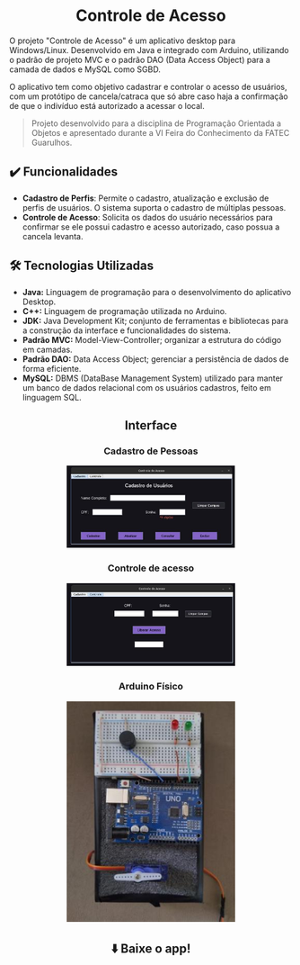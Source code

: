 <div align="center">
  
# Controle de Acesso </h1>

</div>

<a href="https://github.com/Sara-Robles/controle-de-acesso"></a>

O projeto "Controle de Acesso" é um aplicativo desktop para Windows/Linux. Desenvolvido em Java e integrado com Arduino, utilizando o padrão de projeto MVC e o padrão DAO (Data Access Object) para a camada de dados e MySQL como SGBD. 

O aplicativo tem como objetivo cadastrar e controlar o acesso de usuários, com um protótipo de cancela/catraca que só abre caso haja a confirmação de que o indivíduo está autorizado a acessar o local.

> Projeto desenvolvido para a disciplina de Programação Orientada a Objetos e apresentado durante a VI Feira do Conhecimento da FATEC Guarulhos.


## ✔️ Funcionalidades

- **Cadastro de Perfis**: Permite o cadastro, atualização e exclusão de perfis de usuários. O sistema suporta o cadastro de múltiplas pessoas.
- **Controle de Acesso**: Solicita os dados do usuário necessários para confirmar se ele possui cadastro e acesso autorizado, caso possua a cancela levanta.

## :hammer_and_wrench: Tecnologias Utilizadas

- **Java:** Linguagem de programação para o desenvolvimento do aplicativo Desktop.
- **C++:** Linguagem de programação utilizada no Arduino.
- **JDK:** Java Development Kit; conjunto de ferramentas e bibliotecas para a construção da interface e funcionalidades do sistema.
- **Padrão MVC:** Model-View-Controller; organizar a estrutura do código em camadas.
- **Padrão DAO:** Data Access Object; gerenciar a persistência de dados de forma eficiente.
- **MySQL:** DBMS (DataBase Management System) utilizado para manter um banco de dados relacional com os usuários cadastros, feito em linguagem SQL. 

<h2 align="center">Interface</h2>

<div align="center">

### Cadastro de Pessoas

<img src="https://github.com/Sara-Robles/controle-de-acesso/blob/main/imagens/cadastro.jpg" width="300px" alt="Tela Inicial">  

### Controle de acesso

<img src="https://github.com/Sara-Robles/controle-de-acesso/blob/main/imagens/controle.jpg" width="300px" alt="Tela Inicial">

### Arduino Físico

<img src="https://github.com/Sara-Robles/controle-de-acesso/blob/main/imagens/arduino-fisico.jpg" width="300px" alt="Tela Inicial">
</div>

<div align="center">

## ⬇️ Baixe o app!



</div>
